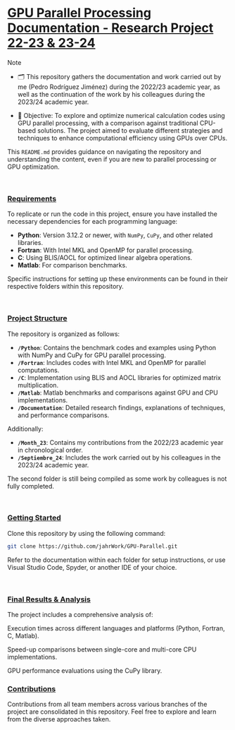 <h1><ins>GPU Parallel Processing Documentation - Research Project 22-23 & 23-24</ins></h1>

> [!NOTE]
> - 🗂️ This repository gathers the documentation and work carried out by me (Pedro Rodríguez Jiménez) during the 2022/23 academic year, as well as the continuation of the work by his colleagues during the 2023/24 academic year.
> 
> - 🎯 Objective: To explore and optimize numerical calculation codes using GPU parallel processing, with a comparison against traditional CPU-based solutions. The project aimed to evaluate different strategies and techniques to enhance computational efficiency using GPUs over CPUs.

This `README.md` provides guidance on navigating the repository and understanding the content, even if you are new to parallel processing or GPU optimization.

<br>

### <ins>Requirements</ins>

To replicate or run the code in this project, ensure you have installed the necessary dependencies for each programming language:
- **Python**: Version 3.12.2 or newer, with `NumPy`, `CuPy`, and other related libraries.
- **Fortran**: With Intel MKL and OpenMP for parallel processing.
- **C**: Using BLIS/AOCL for optimized linear algebra operations.
- **Matlab**: For comparison benchmarks.

Specific instructions for setting up these environments can be found in their respective folders within this repository.

<br>

### <ins>Project Structure</ins>

The repository is organized as follows:
- **`/Python`**: Contains the benchmark codes and examples using Python with NumPy and CuPy for GPU parallel processing.
- **`/Fortran`**: Includes codes with Intel MKL and OpenMP for parallel computations.
- **`/C`**: Implementation using BLIS and AOCL libraries for optimized matrix multiplication.
- **`/Matlab`**: Matlab benchmarks and comparisons against GPU and CPU implementations.
- **`/Documentation`**: Detailed research findings, explanations of techniques, and performance comparisons.

Additionally:
- **`/Month_23`**: Contains my contributions from the 2022/23 academic year in chronological order.
- **`/Septiembre_24`**: Includes the work carried out by his colleagues in the 2023/24 academic year.

The second folder is still being compiled as some work by colleagues is not fully completed.

<br>

### <ins>Getting Started</ins>

Clone this repository by using the following command:
```bash
git clone https://github.com/jahrWork/GPU-Parallel.git
```

Refer to the documentation within each folder for setup instructions, or use Visual Studio Code, Spyder, or another IDE of your choice.

<br>

### <ins>Final Results & Analysis</ins>
The project includes a comprehensive analysis of:

Execution times across different languages and platforms (Python, Fortran, C, Matlab).

Speed-up comparisons between single-core and multi-core CPU implementations.

GPU performance evaluations using the CuPy library.



### <ins>Contributions</ins>
Contributions from all team members across various branches of the project are consolidated in this repository. Feel free to explore and learn from the diverse approaches taken.